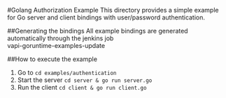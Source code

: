 #Golang Authorization Example
This directory provides a simple example for Go server and client bindings with user/password authentication.

##Generating the bindings
All example bindings are generated automatically through the jenkins job \
vapi-goruntime-examples-update

##How to execute the example
1. Go to `cd examples/authentication`
1. Start the server `cd server & go run server.go`
1. Run the client `cd client & go run client.go`